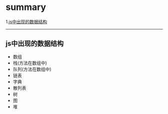 # summary

1.[js中出现的数据结构](#1)  

---

## <a id="1">js中出现的数据结构</a>
* 数组
* 栈(方法在数组中)
* 队列(方法在数组中)
* 链表
* 字典
* 散列表
* 树
* 图
* 堆
